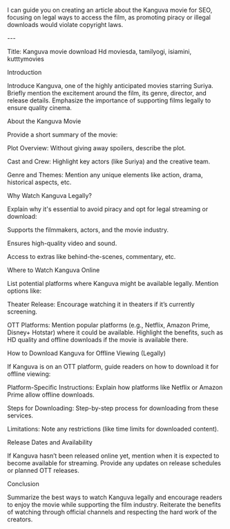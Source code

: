 I can guide you on creating an article about the Kanguva movie for SEO, focusing on legal ways to access the film, as promoting piracy or illegal downloads would violate copyright laws.
<head>
<meta name="google-site-verification" content="YiD5p9_Pay3Cpkk5O7EMbmqguapB-VRwvvrdwRRaPeI" />
</head>
---

Title: Kanguva movie download Hd moviesda, tamilyogi, isiamini, kutttymovies

Introduction

Introduce Kanguva, one of the highly anticipated movies starring Suriya. Briefly mention the excitement around the film, its genre, director, and release details. Emphasize the importance of supporting films legally to ensure quality cinema.

About the Kanguva Movie

Provide a short summary of the movie:

Plot Overview: Without giving away spoilers, describe the plot.

Cast and Crew: Highlight key actors (like Suriya) and the creative team.

Genre and Themes: Mention any unique elements like action, drama, historical aspects, etc.


Why Watch Kanguva Legally?

Explain why it's essential to avoid piracy and opt for legal streaming or download:

Supports the filmmakers, actors, and the movie industry.

Ensures high-quality video and sound.

Access to extras like behind-the-scenes, commentary, etc.


Where to Watch Kanguva Online

List potential platforms where Kanguva might be available legally. Mention options like:

Theater Release: Encourage watching it in theaters if it’s currently screening.

OTT Platforms: Mention popular platforms (e.g., Netflix, Amazon Prime, Disney+ Hotstar) where it could be available. Highlight the benefits, such as HD quality and offline downloads if the movie is available there.


How to Download Kanguva for Offline Viewing (Legally)

If Kanguva is on an OTT platform, guide readers on how to download it for offline viewing:

Platform-Specific Instructions: Explain how platforms like Netflix or Amazon Prime allow offline downloads.

Steps for Downloading: Step-by-step process for downloading from these services.

Limitations: Note any restrictions (like time limits for downloaded content).


Release Dates and Availability

If Kanguva hasn’t been released online yet, mention when it is expected to become available for streaming. Provide any updates on release schedules or planned OTT releases.

Conclusion

Summarize the best ways to watch Kanguva legally and encourage readers to enjoy the movie while supporting the film industry. Reiterate the benefits of watching through official channels and respecting the hard work of the creators.
